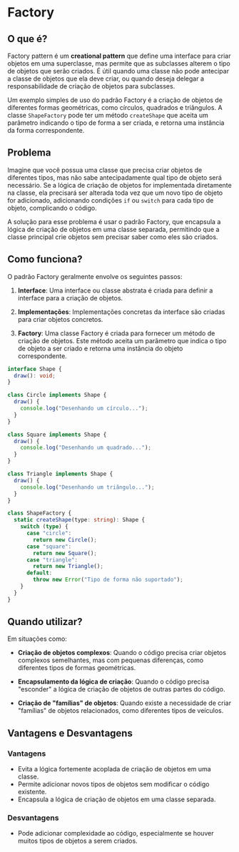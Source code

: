 # Factory

## O que é?

Factory pattern é um **creational pattern** que define uma interface para criar objetos em uma superclasse, mas permite que as subclasses alterem o tipo de objetos que serão criados. É útil quando uma classe não pode antecipar a classe de objetos que ela deve criar, ou quando deseja delegar a responsabilidade de criação de objetos para subclasses.

Um exemplo simples de uso do padrão Factory é a criação de objetos de diferentes formas geométricas, como círculos, quadrados e triângulos. A classe `ShapeFactory` pode ter um método `createShape` que aceita um parâmetro indicando o tipo de forma a ser criada, e retorna uma instância da forma correspondente.

## Problema

Imagine que você possua uma classe que precisa criar objetos de diferentes tipos, mas não sabe antecipadamente qual tipo de objeto será necessário. Se a lógica de criação de objetos for implementada diretamente na classe, ela precisará ser alterada toda vez que um novo tipo de objeto for adicionado, adicionando condições `if` ou `switch` para cada tipo de objeto, complicando o código.

A solução para esse problema é usar o padrão Factory, que encapsula a lógica de criação de objetos em uma classe separada, permitindo que a classe principal crie objetos sem precisar saber como eles são criados.

## Como funciona?

O padrão Factory geralmente envolve os seguintes passos:

1. **Interface**: Uma interface ou classe abstrata é criada para definir a interface para a criação de objetos.

2. **Implementações**: Implementações concretas da interface são criadas para criar objetos concretos.

3. **Factory**: Uma classe Factory é criada para fornecer um método de criação de objetos. Este método aceita um parâmetro que indica o tipo de objeto a ser criado e retorna uma instância do objeto correspondente.

```typescript
interface Shape {
  draw(): void;
}

class Circle implements Shape {
  draw() {
    console.log("Desenhando um círculo...");
  }
}

class Square implements Shape {
  draw() {
    console.log("Desenhando um quadrado...");
  }
}

class Triangle implements Shape {
  draw() {
    console.log("Desenhando um triângulo...");
  }
}

class ShapeFactory {
  static createShape(type: string): Shape {
    switch (type) {
      case "circle":
        return new Circle();
      case "square":
        return new Square();
      case "triangle":
        return new Triangle();
      default:
        throw new Error("Tipo de forma não suportado");
    }
  }
}

```

## Quando utilizar?

Em situações como:

- **Criação de objetos complexos**: Quando o código precisa criar objetos complexos semelhantes, mas com pequenas diferenças, como diferentes tipos de formas geométricas.

- **Encapsulamento da lógica de criação**: Quando o código precisa "esconder" a lógica de criação de objetos de outras partes do código.

- **Criação de "famílias" de objetos**: Quando existe a necessidade de criar "famílias" de objetos relacionados, como diferentes tipos de veículos.

## Vantagens e Desvantagens

### Vantagens

- Evita a lógica fortemente acoplada de criação de objetos em uma classe.
- Permite adicionar novos tipos de objetos sem modificar o código existente.
- Encapsula a lógica de criação de objetos em uma classe separada.

### Desvantagens

- Pode adicionar complexidade ao código, especialmente se houver muitos tipos de objetos a serem criados.
